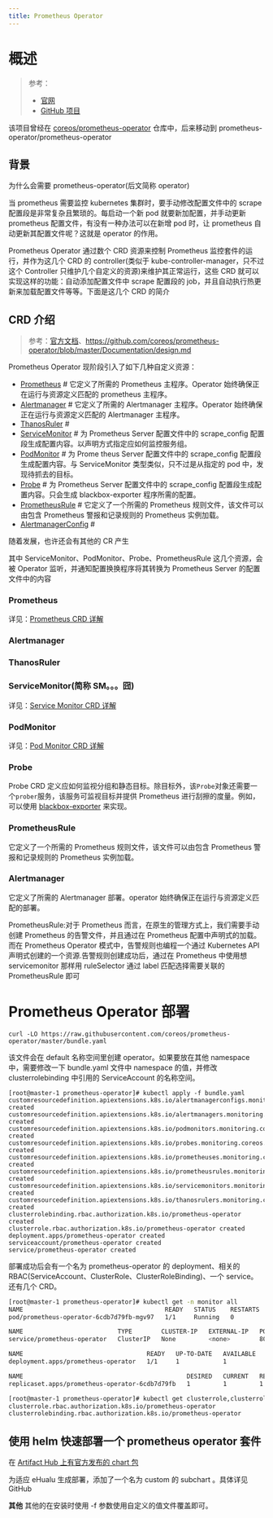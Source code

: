 ```yaml
---
title: Prometheus Operator
---
```


# 概述

> 参考：
> - [官网](https://prometheus-operator.dev/)
> - [GitHub 项目](https://github.com/prometheus-operator/prometheus-operator)

该项目曾经在 [coreos/prometheus-operator](https://github.com/coreos/prometheus-operator) 仓库中，后来移动到 prometheus-operator/prometheus-operator

## 背景

为什么会需要 prometheus-operator(后文简称 operator)

当 prometheus 需要监控 kubernetes 集群时，要手动修改配置文件中的 scrape 配置段是非常复杂且繁琐的。每启动一个新 pod 就要新加配置，并手动更新 prometheus 配置文件，有没有一种办法可以在新增 pod 时，让 prometheus 自动更新其配置文件呢？这就是 operator 的作用。

Prometheus Operator 通过数个 CRD 资源来控制 Prometheus 监控套件的运行，并作为这几个 CRD 的 controller(类似于 kube-controller-manager，只不过这个 Controller 只维护几个自定义的资源)来维护其正常运行，这些 CRD 就可以实现这样的功能：自动添加配置文件中 scrape 配置段的 job，并且自动执行热更新来加载配置文件等等。下面是这几个 CRD 的简介

## CRD 介绍

> 参考：[官方文档](https://prometheus-operator.dev/docs/operator/design)、<https://github.com/coreos/prometheus-operator/blob/master/Documentation/design.md>

Prometheus Operator 现阶段引入了如下几种自定义资源：

- [Prometheus](https://prometheus-operator.dev/docs/operator/design/#prometheus) # 它定义了所需的 Prometheus 主程序。Operator 始终确保正在运行与资源定义匹配的 prometheus 主程序。
- [Alertmanager](https://prometheus-operator.dev/docs/operator/design/#alertmanager) # 它定义了所需的 Alertmanager 主程序。Operator 始终确保正在运行与资源定义匹配的 Alertmanager 主程序。
- [ThanosRuler](https://prometheus-operator.dev/docs/operator/design/#thanosruler) #
- [ServiceMonitor](https://prometheus-operator.dev/docs/operator/design/#servicemonitor) # 为 Prometheus Server 配置文件中的 scrape_config 配置段生成配置内容。以声明方式指定应如何监控服务组。
- [PodMonitor](https://prometheus-operator.dev/docs/operator/design/#podmonitor) # 为 Prome theus Server 配置文件中的 scrape_config 配置段生成配置内容。与 ServiceMonitor 类型类似，只不过是从指定的 pod 中，发现待抓去的目标。
- [Probe](https://prometheus-operator.dev/docs/operator/design/#probe) # 为 Prometheus Server 配置文件中的 scrape_config 配置段生成配置内容。只会生成 blackbox-exporter 程序所需的配置。
- [PrometheusRule](https://prometheus-operator.dev/docs/operator/design/#prometheusrule) # 它定义了一个所需的 Prometheus 规则文件，该文件可以由包含 Prometheus 警报和记录规则的 Prometheus 实例加载。
- [AlertmanagerConfig](https://prometheus-operator.dev/docs/operator/design/#alertmanagerconfig) #

随着发展，也许还会有其他的 CR 产生

其中 ServiceMonitor、PodMonitor、Probe、PrometheusRule 这几个资源，会被 Operator 监听，并通知配置换换程序将其转换为 Prometheus Server 的配置文件中的内容

### Prometheus

详见：[Prometheus CRD 详解](https://www.yuque.com/go/doc/33146451)

### Alertmanager

### ThanosRuler

### ServiceMonitor(简称 SM。。。囧)

详见：[Service Monitor CRD 详解](https://www.yuque.com/go/doc/33146422)

### PodMonitor

详见：[Pod Monitor CRD 详解](https://www.yuque.com/go/doc/33146411)

### Probe

Probe CRD 定义应如何监视分组和静态目标。除目标外，该`Probe`对象还需要一个`prober`服务，该服务可监视目标并提供 Prometheus 进行刮擦的度量。例如，可以使用 [blackbox-exporter](https://github.com/prometheus/blackbox_exporter/) 来实现。

### PrometheusRule

它定义了一个所需的 Prometheus 规则文件，该文件可以由包含 Prometheus 警报和记录规则的 Prometheus 实例加载。

### Alertmanager

它定义了所需的 Alertmanager 部署。operator 始终确保正在运行与资源定义匹配的部署。

PrometheusRule:对于 Prometheus 而言，在原生的管理方式上，我们需要手动创建 Prometheus 的告警文件，并且通过在 Prometheus 配置中声明式的加载。而在 Prometheus Operator 模式中，告警规则也编程一个通过 Kubernetes API 声明式创建的一个资源.告警规则创建成功后，通过在 Prometheus 中使用想 servicemonitor 那样用 ruleSelector 通过 label 匹配选择需要关联的 PrometheusRule 即可

# Prometheus Operator 部署

    curl -LO https://raw.githubusercontent.com/coreos/prometheus-operator/master/bundle.yaml

该文件会在 default 名称空间里创建 operator。如果要放在其他 namespace 中，需要修改一下 bundle.yaml 文件中 namespace 的值，并修改 clusterrolebinding 中引用的 ServiceAccount 的名称空间。

    [root@master-1 prometheus-operator]# kubectl apply -f bundle.yaml
    customresourcedefinition.apiextensions.k8s.io/alertmanagerconfigs.monitoring.coreos.com created
    customresourcedefinition.apiextensions.k8s.io/alertmanagers.monitoring.coreos.com created
    customresourcedefinition.apiextensions.k8s.io/podmonitors.monitoring.coreos.com created
    customresourcedefinition.apiextensions.k8s.io/probes.monitoring.coreos.com created
    customresourcedefinition.apiextensions.k8s.io/prometheuses.monitoring.coreos.com created
    customresourcedefinition.apiextensions.k8s.io/prometheusrules.monitoring.coreos.com created
    customresourcedefinition.apiextensions.k8s.io/servicemonitors.monitoring.coreos.com created
    customresourcedefinition.apiextensions.k8s.io/thanosrulers.monitoring.coreos.com created
    clusterrolebinding.rbac.authorization.k8s.io/prometheus-operator created
    clusterrole.rbac.authorization.k8s.io/prometheus-operator created
    deployment.apps/prometheus-operator created
    serviceaccount/prometheus-operator created
    service/prometheus-operator created

部署成功后会有一个名为 prometheus-operator 的 deployment、相关的 RBAC(ServiceAccount、ClusterRole、ClusterRoleBinding)、一个 service。还有几个 CRD。

```bash
[root@master-1 prometheus-operator]# kubectl get -n monitor all
NAME                                       READY   STATUS    RESTARTS   AGE
pod/prometheus-operator-6cdb7d79fb-mgv97   1/1     Running   0          35s

NAME                          TYPE        CLUSTER-IP   EXTERNAL-IP   PORT(S)    AGE
service/prometheus-operator   ClusterIP   None         <none>        8080/TCP   36s

NAME                                  READY   UP-TO-DATE   AVAILABLE   AGE
deployment.apps/prometheus-operator   1/1     1            1           36s

NAME                                             DESIRED   CURRENT   READY   AGE
replicaset.apps/prometheus-operator-6cdb7d79fb   1         1         1       36s

[root@master-1 prometheus-operator]# kubectl get clusterrole,clusterrolebindings | grep prometheus
clusterrole.rbac.authorization.k8s.io/prometheus-operator                                                    2021-01-22T15:43:34Z
clusterrolebinding.rbac.authorization.k8s.io/prometheus-operator                                    ClusterRole/prometheus-operator                                                    58s
```

## 使用 helm 快速部署一个 prometheus operator 套件

在 [Artifact Hub 上有官方发布的 chart 包](https://artifacthub.io/packages/helm/prometheus-community/kube-prometheus-stack)

为适应 eHualu 生成部署，添加了一个名为 custom 的 subchart 。具体详见 GitHub

**其他**
其他的在安装时使用 -f 参数使用自定义的值文件覆盖即可。
